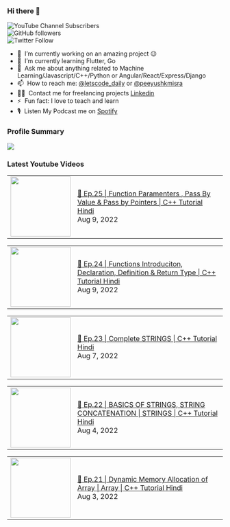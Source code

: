 ### Hi there 👋

![YouTube Channel Subscribers](https://img.shields.io/youtube/channel/subscribers/UCgmk1KXmrHXt_DO0kScyVmQ?style=social)  
![GitHub followers](https://img.shields.io/github/followers/misrapk?style=social)  
![Twitter Follow](https://img.shields.io/twitter/follow/peeyushkmisra?style=social)

- 🔭 &nbsp;I’m currently working on an amazing project :wink:
- 🌱 &nbsp;I’m currently learning Flutter, Go
- 💬 &nbsp;Ask me about anything related to Machine Learning/Javascript/C++/Python or Angular/React/Express/Django
- 📫 &nbsp;How to reach me: [@letscode_daily](https://www.instagram.com/letscode_daily/) or [@peeyushkmisra](https://www.instagram.com/peeyushkmisra/)
- 👨‍💻 &nbsp;Contact me for freelancing projects [Linkedin](https://www.linkedin.com/in/peeyushkmisra/)
- ⚡ &nbsp;Fun fact: I love to teach and learn
- 🎙 &nbsp;Listen My Podcast me on [Spotify](https://open.spotify.com/show/5HlTHA4yxnj56N1klajpQc)

### Profile Summary

![](https://github-profile-summary-cards.vercel.app/api/cards/profile-details?username=misrapk&theme=dracula)

### Latest Youtube Videos

<!-- YOUTUBE:START --><table><tr><td><a href="https://www.youtube.com/watch?v=4WaYtDUJcPk"><img width="140px" src="https://i.ytimg.com/vi/4WaYtDUJcPk/mqdefault.jpg"></a></td>
<td><a href="https://www.youtube.com/watch?v=4WaYtDUJcPk">🔴 Ep.25 | Function Paramenters , Pass By Value &amp; Pass by Pointers | C++ Tutorial Hindi</a><br/>Aug 9, 2022</td></tr></table>
<table><tr><td><a href="https://www.youtube.com/watch?v=rNK_u_aFiVc"><img width="140px" src="https://i.ytimg.com/vi/rNK_u_aFiVc/mqdefault.jpg"></a></td>
<td><a href="https://www.youtube.com/watch?v=rNK_u_aFiVc">🔴 Ep.24 | Functions Introduciton, Declaration, Definition &amp; Return Type | C++ Tutorial Hindi</a><br/>Aug 9, 2022</td></tr></table>
<table><tr><td><a href="https://www.youtube.com/watch?v=2Bwa-2PoACY"><img width="140px" src="https://i.ytimg.com/vi/2Bwa-2PoACY/mqdefault.jpg"></a></td>
<td><a href="https://www.youtube.com/watch?v=2Bwa-2PoACY">🔴 Ep.23 | Complete STRINGS | C++ Tutorial Hindi</a><br/>Aug 7, 2022</td></tr></table>
<table><tr><td><a href="https://www.youtube.com/watch?v=vCTbZzbIMJg"><img width="140px" src="https://i.ytimg.com/vi/vCTbZzbIMJg/mqdefault.jpg"></a></td>
<td><a href="https://www.youtube.com/watch?v=vCTbZzbIMJg">🔴 Ep.22 | BASICS OF STRINGS, STRING CONCATENATION | STRINGS | C++ Tutorial Hindi</a><br/>Aug 4, 2022</td></tr></table>
<table><tr><td><a href="https://www.youtube.com/watch?v=UdLYcNH33cg"><img width="140px" src="https://i.ytimg.com/vi/UdLYcNH33cg/mqdefault.jpg"></a></td>
<td><a href="https://www.youtube.com/watch?v=UdLYcNH33cg">🔴 Ep.21 | Dynamic Memory Allocation of Array | Array | C++ Tutorial Hindi</a><br/>Aug 3, 2022</td></tr></table>
<!-- YOUTUBE:END -->
